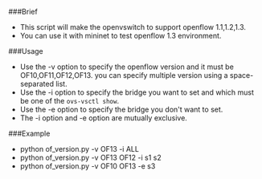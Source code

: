 ###Brief
- This script will make the openvswitch to support openflow 1.1,1.2,1.3.
- You can use it with mininet to test openflow 1.3 environment.

###Usage
- Use the -v option to specify the openflow version and it must be OF10,OF11,OF12,OF13. you can specify multiple version using a space-separated list.
- Use the -i option to specify the bridge you want to set and which must be one of the `ovs-vsctl show`.
- Use the -e option to specify the bridge you don't want to set.
- The -i option and -e option are mutually exclusive.

###Example
- python of_version.py -v OF13 -i ALL
- python of_version.py -v OF13 OF12 -i s1 s2
- python of_version.py -v OF10 OF13 -e s3
